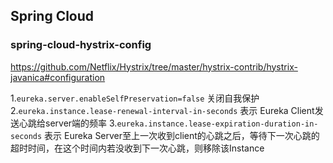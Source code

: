 ## Spring Cloud

### spring-cloud-hystrix-config
https://github.com/Netflix/Hystrix/tree/master/hystrix-contrib/hystrix-javanica#configuration

1.`eureka.server.enableSelfPreservation=false` 关闭自我保护
2.`eureka.instance.lease-renewal-interval-in-seconds` 表示 Eureka Client发送心跳给server端的频率
3.`eureka.instance.lease-expiration-duration-in-seconds` 表示 Eureka Server至上一次收到client的心跳之后，等待下一次心跳的超时时间，在这个时间内若没收到下一次心跳，则移除该Instance
